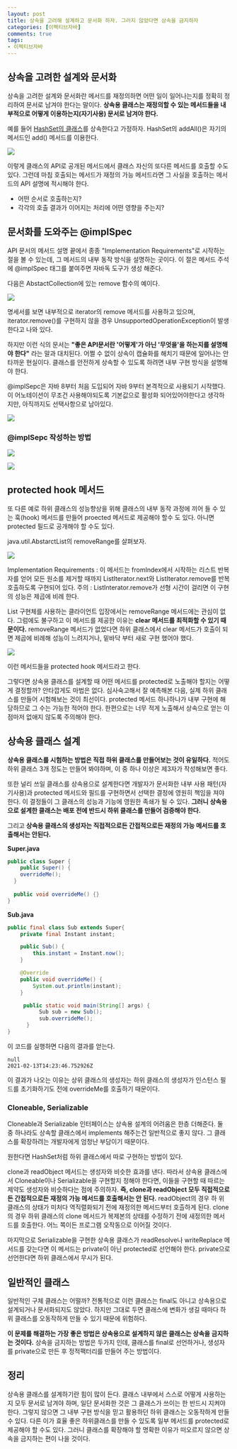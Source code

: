 ```yaml
---
layout: post
title: 상속을 고려해 설계하고 문서화 하자. 그러지 않았다면 상속을 금지하자
categories: [이펙티브자바]
comments: true 
tags:
- 이펙티브자바
---
```




## 상속을 고려한 설계와 문서화

상속을 고려한 설계와 문서화란 메서드를 재정의하면 어떤 일이 일어나는지를 정확히 정리하여 문서로 남겨야 한다는 말이다. **상속용 클래스는 재정의할 수 있는 메서드들을 내부적으로 어떻게 이용하는지(자기사용) 문서로 남겨야 한다.**

예를 들어 <u>HashSet의 클래스</u>를 상속한다고 가정하자. HashSet의 addAll()은 자기의 메서드인 add() 메서드를 이용한다.

![]({{site.url}}/images/item19/hash.png)

이렇게 클래스의 API로 공개된 메서드에서 클래스 자신의 또다른 메서드를 호출할 수도 있다. 그런데 마침 호출되는 메서드가 재정의 가능 메서드라면 그 사실을 호출하는 메서드의 API 설명에 적시해야 한다. 

- 어떤 순서로 호출하는지?
- 각각의 호출 결과가 이어지는 처리에 어떤 영향을 주는지?

## 문서화를 도와주는 @implSpec

API 문서의 메서드 설명 끝에서 종종 "Implementation Requirements"로 시작하는 절을 볼 수 있는데, 그 메서드의 내부 동작 방식을 설명하는 곳이다. 이 절은 메서드 주석에 @implSpec 태그를 붙여주면 자바독 도구가 생성 해준다.

다음은 AbstactCollection에 있는 remove 함수의 예이다.

![]({{site.url}}/images/item19/AbstactCollection.png)

명세서를 보면 내부적으로 iterator의 remove 메서드를 사용하고 있으며, iterator.remove()를 구현하지 않을 경우 UnsupportedOperationException이 발생한다고 나와 있다.

하지만 이런 식의 문서는 **"좋은 API문서란 '어떻게'가 아닌 '무엇을'을 하는지를 설명해야 한다"** 라는 말과 대치된다. 어쩔 수 없이 상속이 캡슐화를 해치기 때문에 일어나는 안타까운 현실이다. 클래스를 안전하게 상속할 수 있도록 하려면 내부 구현 방식을 설명해야 한다.

@implSepc은 자바 8부터 처음 도입되어 자바 9부터 본격적으로 사용되기 시작했다. 이 어노테이션이 무조건 사용해야되도록 기본값으로 활성화 되어있어야한다고 생각하지만, 아직까지도 선택사항으로 남아있다. 

![]({{site.url}}/images/item19/AbstactCollection.png)

### @implSepc 작성하는 방법

![]({{site.url}}/images/item19/implspec1.png)

![]({{site.url}}/images/item19/implspec2.png)

## protected hook 메서드

또 다른 예로 하위 클래스의 성능향상을 위해 클래스의 내부 동작 과정에 끼어 들 수 있는 훅(hook) 메서드를 만들어 proected 메서드로 제공해야 할수 도 있다. 아니면 protected 필드로 공개해야 할 수도 있다.

java.util.AbstarctList의 removeRange를 살펴보자.

![]({{site.url}}/images/item19/AbstractList.png)

Implementation Requirements : 이 메서드는 fromIndex에서 시작하는 리스트 반복자를 얻어 모든 원소를 제거할 때까지 ListIterator.next와 ListIterator.remove를 반복 호출하도록 구현되어 있다. 주의 : ListInterator.remove가 선형 시간이 걸리면 이 구현의 성능은 제곱에 비례 한다.

List 구현체를 사용하는 클라이언트 입장에서는 removeRange 메서드에는 관심이 없다. 그럼에도 불구하고 이 메서드를 제공한 이유는 **clear 메서드를 최적화할 수 있기 때문이다.** removeRange 메서드가 없었다면 하위 클래스에서 clear 메서드가 호출이 되면 제곱에 비례해 성능이 느려지거나, 밑바닥 부터 새로 구현 했어야 했다.

![]({{site.url}}/images/item19/clear.png)

이런 메서드들을 protected hook 메서드라고 한다.

그렇다면 상속용 클래스를 설계할 때 어떤 메서드를 protected로 노출해야 할지는 어떻게 결정할까? 안타깝게도 마법은 없다. 심사숙고해서 잘 예측해본 다음, 실제 하위 클래스를 만들어 시험해보는 것이 최선이다. protected 메서드 하나하나가 내부 구현에 해당하므로 그 수는 가능한 적어야 한다. 한편으로는 너무 적게 노출해서 상속으로 얻는 이점마저 없애지 않도록 주의해야 한다. 

## 상속용 클래스 설계

**상속용 클래스를 시험하는 방법은 직접 하위 클래스를 만들어보는 것이 유일하다.** 적어도 하위 클래스 3개 정도는 만들어 봐야하며, 이 중 하나 이상은 제3자가 작성해보면 좋다. 

또한 널리 쓰일 클래스를 상속용으로 설계한다면 개발자가 문서화한 내부 사용 패턴(자기사용)과 protected 메서드와 필드를 구현하면서 선택한 결정에 영원히 책임을 져야 한다. 이 결정들이 그 클래스의 성능과 기능에 영원한 족쇄가 될 수 있다. **그러니 상속용으로 설계한 클래스는 배포 전에 반드시 하위 클래스를 만들어 검증해야 한다.**

그리고 **상속용 클래스의 생성자는 직접적으로든 간접적으로든 재정의 가능 메서드를 호출해서는 안된다.**

**Super.java**

```java
public class Super {
	public Super() {
    overrideMe();
  }
  
  public void overrideMe() {}
}
```

**Sub.java**

```java
public final class Sub extends Super{
    private final Instant instant;

    public Sub() {
        this.instant = Instant.now();
    }

    @Override
    public void overrideMe() {
        System.out.println(instant);
    }

     public static void main(String[] args) {
          Sub sub = new Sub();
          sub.overrideMe();
      }
}
```

이 코드를 실행하면 다음의 결과를 얻는다.

```
null
2021-02-13T14:23:46.752926Z
```

이 결과가 나오는 이유는 상위 클래스의 생성자는 하위 클래스의 생성자가 인스턴스 필드를 초기화하기도 전에 overrideMe를 호출하기 때문이다. 

### Cloneable, Serializable

Cloneable과 Serializable 인터페이스는 상속용 설계의 어려움은 한층 더해준다. 둘 중 하나라도 상속할 클래스에서 implements 해주는건 일반적으로 좋지 않다. 그 클래스를 확장하려는 개발자에게 엄청난 부담이기 때문이다.

원한다면 HashSet처럼 하위 클래스에서 따로 구현하는 방법이 있다. 

clone과 readObject 메서드는 생성자와 비슷한 효과를 낸다. 따라서 상속용 클래스에서 Cloneable이나 Serializable을 구현할지 정해야 한다면, 이들을 구현할 때 따르는 제약도 생성자와 비슷하다는 점에 주의하자. **즉, clone과 readObject 모두 직접적으로든 간접적으로든 재정의 가능 메서드를 호출해서는 안 된다.** readObject의 경우 하 위 클래스의 상태가 미처다 역직렬화되기 전에 재정의한 메서드부터 호츨하게 된다. clone의 경우 하위 클래스의 clone 메서드가 복제본의 상태를 수정하기 전에 새정의한 메서드를 호출한다. 어느 쪽이든 프로그램 오작동으로 이어질 것이다.

마지막으로 Serializable을 구현한 상속용 클래스가 readResolve나 writeReplace 메서드를 갖는다면 이 메서드는 private이 아닌 protected로 선언해야 한다. private으로 선언한다면 하위 클래스에서 무시가 된다.

## 일반적인 클래스

일반적인 구체 클래스는 어떨까? 전통적으로 이런 클래스는 final도 아니고 상속용으로 설계되거나 문서화되지도 않았다. 하지만 그대로 두면 클래스에 변화가 생길 때마다 하위 클래스를 오동작하게 만들 수 있기 때문에 위험하다.

**이 문제를 해결하는 가장 좋은 방법은 상속용으로 설계하지 않은 클래스는 상속을 금지하는 것이다.** 상속을 금지하는 방법은 두가지 인데, 클래스를 final로 선언하거나, 생성자를 private으로 만든 후 정적팩터리를 만들어 주는 방법이다.

## 정리

상속용 클래스를 설계하기란 힘이 많이 든다. 클래스 내부에서 스스로 어떻게 사용하는지 모두 문서로 남겨야 하며, 일단 문서화한 것은 그 클래스가 쓰이는 한 반드시 지켜야 한다. 그렇지 않으면 그 내부 구현 방식을 믿고 활용하던 하위 클래스는 오동작하게 만들 수 있다. 다른 이가 효율 좋은 하위클래스를 만들 수 있도록 일부 메서드를 protected로 제공해야 할 수도 있다. 그러니 클래스를 확장해야 할 명확한 이유가 떠오르지 않으면 상속을 금지하는 편이 나을 것이다.